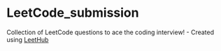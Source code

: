# LeetCode_submission
Collection of LeetCode questions to ace the coding interview! - Created using [LeetHub](https://github.com/QasimWani/LeetHub)
